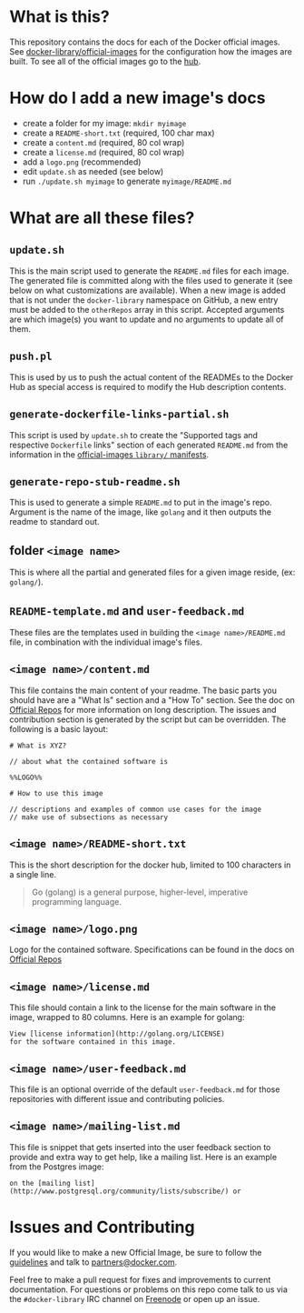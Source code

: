 # What is this?

This repository contains the docs for each of the Docker official images.  See
[docker-library/official-images](https://github.com/docker-library/official-images)
for the configuration how the images are built.  To see all of the official
images go to the
[hub](https://registry.hub.docker.com/repos/stackbrew/?&s=alphabetical).

# How do I add a new image's docs

- create a folder for my image: `mkdir myimage`
- create a `README-short.txt` (required, 100 char max)
- create a `content.md` (required, 80 col wrap)
- create a `license.md` (required, 80 col wrap)
- add a `logo.png` (recommended)
- edit `update.sh` as needed (see below)
- run `./update.sh myimage` to generate `myimage/README.md`

# What are all these files?

## `update.sh`

This is the main script used to generate the `README.md` files for each image.
The generated file is committed along with the files used to generate it (see
below on what customizations are available).  When a new image is added that is
not under the `docker-library` namespace on GitHub, a new entry must be added to
the `otherRepos` array in this script.  Accepted arguments are which image(s)
you want to update and no arguments to update all of them.

## `push.pl`

This is used by us to push the actual content of the READMEs to the Docker Hub
as special access is required to modify the Hub description contents.

## `generate-dockerfile-links-partial.sh`

This script is used by `update.sh` to create the "Supported tags and respective
`Dockerfile` links" section of each generated `README.md` from the information
in the [official-images `library/`
manifests](https://github.com/docker-library/official-images/tree/master/library).

## `generate-repo-stub-readme.sh`

This is used to generate a simple `README.md` to put in the image's repo.
Argument is the name of the image, like `golang` and it then outputs the readme
to standard out.

## folder `<image name>`

This is where all the partial and generated files for a given image reside, (ex:
`golang/`).

## `README-template.md` and `user-feedback.md`

These files are the templates used in building the `<image name>/README.md`
file, in combination with the individual image's files.

## `<image name>/content.md`

This file contains the main content of your readme.  The basic parts you should
have are a "What Is" section and a "How To" section.   See the doc on [Official
Repos](https://docs.docker.com/docker-hub/official_repos/#a-long-description)
for more information on long description.  The issues and contribution section
is generated by the script but can be overridden.  The following is a basic
layout:

    # What is XYZ?
    
    // about what the contained software is
    
    %%LOGO%%
    
    # How to use this image
    
    // descriptions and examples of common use cases for the image
    // make use of subsections as necessary

## `<image name>/README-short.txt`

This is the short description for the docker hub, limited to 100 characters in a
single line.

> Go (golang) is a general purpose, higher-level, imperative programming language.

## `<image name>/logo.png`

Logo for the contained software.  Specifications can be found in the docs on
[Official Repos](https://docs.docker.com/docker-hub/official_repos/#a-logo)

## `<image name>/license.md`

This file should contain a link to the license for the main software in the
image, wrapped to 80 columns.  Here is an example for golang:

    View [license information](http://golang.org/LICENSE)
    for the software contained in this image.

## `<image name>/user-feedback.md`

This file is an optional override of the default `user-feedback.md` for those
repositories with different issue and contributing policies.

## `<image name>/mailing-list.md`

This file is snippet that gets inserted into the user feedback section to
provide and extra way to get help, like a mailing list.  Here is an example from
the Postgres image:

    on the [mailing list](http://www.postgresql.org/community/lists/subscribe/) or

# Issues and Contributing

If you would like to make a new Official Image, be sure to follow the
[guidelines](https://docs.docker.com/docker-hub/official_repos/) and talk to
partners@docker.com.

Feel free to make a pull request for fixes and improvements to current
documentation.  For questions or problems on this repo come talk to us via the
`#docker-library` IRC channel on [Freenode](https://freenode.net) or open up an
issue.
